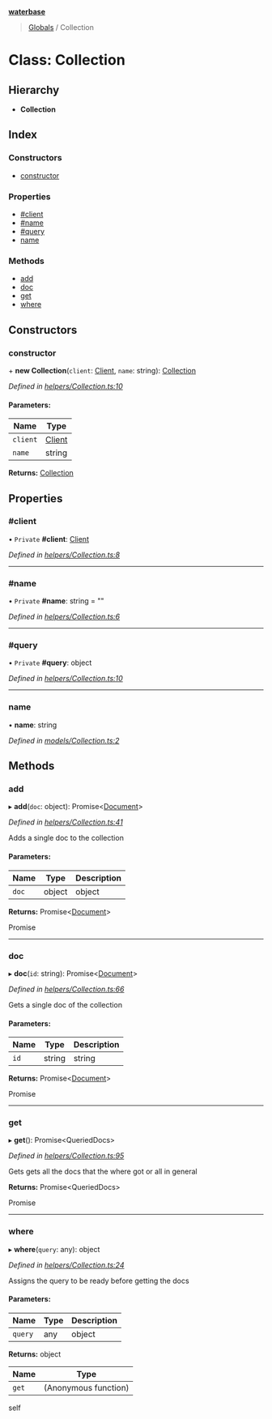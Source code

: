 **[waterbase](../README.md)**

> [Globals](../README.md) / Collection

# Class: Collection

## Hierarchy

- **Collection**

## Index

### Constructors

- [constructor](collection.md#constructor)

### Properties

- [#client](collection.md##client)
- [#name](collection.md##name)
- [#query](collection.md##query)
- [name](collection.md#name)

### Methods

- [add](collection.md#add)
- [doc](collection.md#doc)
- [get](collection.md#get)
- [where](collection.md#where)

## Constructors

### constructor

\+ **new Collection**(`client`: [Client](client.md), `name`: string): [Collection](collection.md)

_Defined in [helpers/Collection.ts:10](https://github.com/sinewtech/waterbase/blob/7e81c58/lib/helpers/Collection.ts#L10)_

#### Parameters:

| Name     | Type                |
| -------- | ------------------- |
| `client` | [Client](client.md) |
| `name`   | string              |

**Returns:** [Collection](collection.md)

## Properties

### #client

• `Private` **#client**: [Client](client.md)

_Defined in [helpers/Collection.ts:8](https://github.com/sinewtech/waterbase/blob/7e81c58/lib/helpers/Collection.ts#L8)_

---

### #name

• `Private` **#name**: string = ""

_Defined in [helpers/Collection.ts:6](https://github.com/sinewtech/waterbase/blob/7e81c58/lib/helpers/Collection.ts#L6)_

---

### #query

• `Private` **#query**: object

_Defined in [helpers/Collection.ts:10](https://github.com/sinewtech/waterbase/blob/7e81c58/lib/helpers/Collection.ts#L10)_

---

### name

• **name**: string

_Defined in [models/Collection.ts:2](https://github.com/sinewtech/waterbase/blob/7e81c58/lib/models/Collection.ts#L2)_

## Methods

### add

▸ **add**(`doc`: object): Promise\<[Document](document.md)>

_Defined in [helpers/Collection.ts:41](https://github.com/sinewtech/waterbase/blob/7e81c58/lib/helpers/Collection.ts#L41)_

Adds a single doc to the collection

#### Parameters:

| Name  | Type   | Description |
| ----- | ------ | ----------- |
| `doc` | object | object      |

**Returns:** Promise\<[Document](document.md)>

Promise<Document>

---

### doc

▸ **doc**(`id`: string): Promise\<[Document](document.md)>

_Defined in [helpers/Collection.ts:66](https://github.com/sinewtech/waterbase/blob/7e81c58/lib/helpers/Collection.ts#L66)_

Gets a single doc of the collection

#### Parameters:

| Name | Type   | Description |
| ---- | ------ | ----------- |
| `id` | string | string      |

**Returns:** Promise\<[Document](document.md)>

Promise<Document>

---

### get

▸ **get**(): Promise\<QueriedDocs>

_Defined in [helpers/Collection.ts:95](https://github.com/sinewtech/waterbase/blob/7e81c58/lib/helpers/Collection.ts#L95)_

Gets gets all the docs that the where got or all in general

**Returns:** Promise\<QueriedDocs>

Promise<QueriedDocs>

---

### where

▸ **where**(`query`: any): object

_Defined in [helpers/Collection.ts:24](https://github.com/sinewtech/waterbase/blob/7e81c58/lib/helpers/Collection.ts#L24)_

Assigns the query to be ready before getting the docs

#### Parameters:

| Name    | Type | Description |
| ------- | ---- | ----------- |
| `query` | any  | object      |

**Returns:** object

| Name  | Type                 |
| ----- | -------------------- |
| `get` | (Anonymous function) |

self

